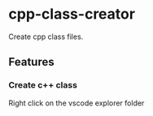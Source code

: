 # cpp-class-creator 

Create cpp class files.

## Features

### Create c++ class

Right click on the vscode explorer folder



